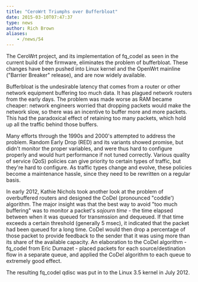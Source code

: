 ```yaml
---
title: "CeroWrt Triumphs over Bufferbloat"
date: 2015-03-10T07:47:37
type: news
author: Rich Brown
aliases:
    - /news/54
---
```

The CeroWrt project, and its implementation of fq\_codel as seen in the
current build of the firmware, eliminates the problem of bufferbloat.
These changes have been pushed into Linux kernel and the OpenWrt
mainline ("Barrier Breaker" release), and are now widely available.

Bufferbloat is the undesirable latency that comes from a router or other
network equipment buffering too much data. It has plagued network
routers from the early days. The problem was made worse as RAM became
cheaper: network engineers worried that dropping packets would make the
network slow, so there was an incentive to buffer more and more packets.
This had the paradoxical effect of retaining too many packets, which
hold up all the traffic behind those buffers.

Many efforts through the 1990s and 2000's attempted to address the
problem. Random Early Drop (RED) and its variants showed promise, but
didn't monitor the proper variables, and were thus hard to configure
properly and would hurt performance if not tuned correctly. Various
quality of service (QoS) policies can give priority to certain types of
traffic, but they're hard to configure. As traffic types change and
evolve, these policies become a maintenance hassle, since they need to
be rewritten on a regular basis.

In early 2012, Kathie Nichols took another look at the problem of
overbuffered routers and designed the CoDel (pronounced "coddle')
algorithm. The major insight was that the best way to avoid "too much
buffering" was to monitor a packet's *sojourn time* - the time elapsed
between when it was queued for transmssion and dequeued. If that time
exceeds a certain threshold (generally 5 msec), it indicated that the
packet had been queued for a long time. CoDel would then drop a
percentage of those packet to provide feedback to the sender that it was
using more than its share of the available capacity. An elaboration to
the CoDel algorithm - fq\_codel from Eric Dumazet - placed packets for
each source/destination flow in a separate queue, and applied the CoDel
algorithm to each queue to extremely good effect.

The resulting fq\_codel qdisc was put in to the Linux 3.5 kernel in July
2012.
